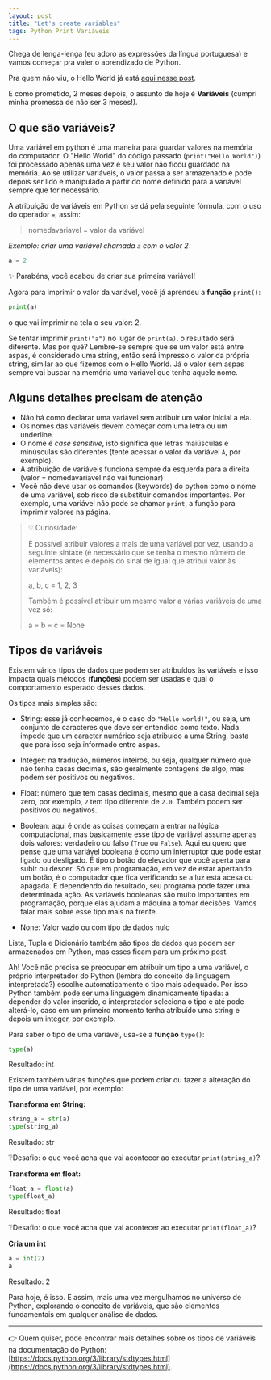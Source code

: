 ```yaml
---
layout: post
title: "Let's create variables"
tags: Python Print Variáveis 
---
```


Chega de lenga-lenga (eu adoro as expressões da língua portuguesa) e vamos começar pra valer o aprendizado de Python.

Pra quem não viu, o Hello World já está [aqui nesse post](https://olimaandreza.github.io/2023/06/28/lets-understand-python.html).

E como prometido, 2 meses depois, o assunto de hoje é **Variáveis** (cumpri minha promessa de não ser 3 meses!).

## O que são variáveis?

Uma variável em python é uma maneira para guardar valores na memória do computador. O "Hello World" do código passado (`print("Hello World")`) foi processado apenas uma vez e seu valor não ficou guardado na memória. Ao se utilizar variáveis, o valor passa a ser armazenado e pode depois ser lido e manipulado a partir do nome definido para a variável sempre que for necessário.

A atribuição de variáveis em Python se dá pela seguinte fórmula, com o uso do operador `=`, assim:

> nomedavariavel = valor da variável

*Exemplo: criar uma variável chamada `a` com o valor 2:*

```py
a = 2
```

✨ Parabéns, você acabou de criar sua primeira variável!

Agora para imprimir o valor da variável, você já aprendeu a **função** `print()`:

```py
print(a)
```
o que vai imprimir na tela o seu valor: 2.

Se tentar imprimir `print("a")` no lugar de `print(a)`, o resultado será diferente. Mas por quê? Lembre-se sempre que se um valor está entre aspas, é considerado uma string, então será impresso o valor da própria string, similar ao que fizemos com o Hello World. Já o valor sem aspas sempre vai buscar na memória uma variável que tenha aquele nome.

## Alguns detalhes precisam de atenção

* Não há como declarar uma variável sem atribuir um valor inicial a ela.
* Os nomes das variáveis devem começar com uma letra ou um underline.
* O nome é *case sensitive*, isto significa que letras maiúsculas e minúsculas são diferentes (tente acessar o valor da variável `A`, por exemplo).
* A atribuição de variáveis funciona sempre da esquerda para a direita (valor = nomedavariavel não vai funcionar)
* Você não deve usar os comandos (keywords) do python como o nome de uma variável, sob risco de substituir comandos importantes. Por exemplo, uma variável não pode se chamar `print`, a função para imprimir valores na página.

>💡 Curiosidade:
>
> É possível atribuir valores a mais de uma variável por vez, usando a seguinte sintaxe (é necessário que se tenha o mesmo número de elementos antes e depois do sinal de igual que atribui valor às variáveis):
>
>   a, b, c =  1, 2, 3
>
>Também é possível atribuir um mesmo valor a várias variáveis de uma vez só:
>
>   a = b = c = None

## Tipos de variáveis

Existem vários tipos de dados que podem ser atribuídos às variáveis e isso impacta quais métodos (**funções**) podem ser usadas e qual o comportamento esperado desses dados.

Os tipos mais simples são:

* String: esse já conhecemos, é o caso do `"Hello world!"`, ou seja, um conjunto de caracteres que deve ser entendido como texto. Nada impede que um caracter numérico seja atribuído a uma String, basta que para isso seja informado entre aspas.

* Integer: na tradução, números inteiros, ou seja, qualquer número que não tenha casas decimais, são geralmente contagens de algo, mas podem ser positivos ou negativos.

* Float: número que tem casas decimais, mesmo que a casa decimal seja zero, por exemplo, `2` tem tipo diferente de `2.0`. Também podem ser positivos ou negativos.

* Boolean: aqui é onde as coisas começam a entrar na lógica computacional, mas basicamente esse tipo de variável assume apenas dois valores: verdadeiro ou falso (`True` ou `False`). Aqui eu quero que pense que uma variável booleana é como um interruptor que pode estar ligado ou desligado. É tipo o botão do elevador que você aperta para subir ou descer. Só que em programação, em vez de estar apertando um botão, é o computador que fica verificando se a luz está acesa ou apagada. E dependendo do resultado, seu programa pode fazer uma determinada ação. As variáveis booleanas são muito importantes em programação, porque elas ajudam a máquina a tomar decisões. Vamos falar mais sobre esse tipo mais na frente.

* None: Valor vazio ou com tipo de dados nulo

Lista, Tupla e Dicionário também são tipos de dados que podem ser armazenados em Python, mas esses ficam para um próximo post.

Ah! Você não precisa se preocupar em atribuir um tipo a uma variável, o próprio interpretador do Python (lembra do conceito de linguagem interpretada?) escolhe automaticamente o tipo mais adequado. Por isso Python também pode ser uma linguagem dinamicamente tipada: a depender do valor inserido, o interpretador seleciona o tipo e até pode alterá-lo, caso em um primeiro momento tenha atribuído uma string e depois um integer, por exemplo.

Para saber o tipo de uma variável, usa-se a **função** `type()`:

```py
type(a)
```
Resultado: int

Existem também várias funções que podem criar ou fazer a alteração do tipo de uma variável, por exemplo:

**Transforma em String:**

```py
string_a = str(a)
type(string_a)
```
Resultado: str

❔Desafio: o que você acha que vai acontecer ao executar `print(string_a)`?


**Transforma em float:**

```py
float_a = float(a)
type(float_a)
```
Resultado: float

❔Desafio: o que você acha que vai acontecer ao executar `print(float_a)`?

**Cria um int**
```py
a = int(2)
a
```
Resultado: 2


Para hoje, é isso. 
E assim, mais uma vez mergulhamos no universo de Python, explorando o conceito de variáveis, que são elementos fundamentais em qualquer análise de dados.

______

👉 Quem quiser, pode encontrar mais detalhes sobre os tipos de variáveis na documentação do Python: [https://docs.python.org/3/library/stdtypes.html](https://docs.python.org/3/library/stdtypes.html).



